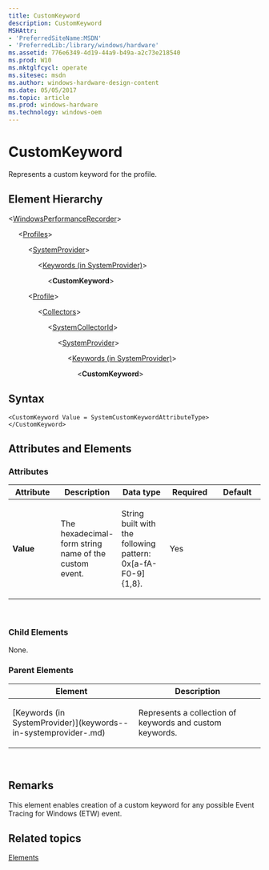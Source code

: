```yaml
---
title: CustomKeyword
description: CustomKeyword
MSHAttr:
- 'PreferredSiteName:MSDN'
- 'PreferredLib:/library/windows/hardware'
ms.assetid: 776e6349-4d19-44a9-b49a-a2c73e218540
ms.prod: W10
ms.mktglfcycl: operate
ms.sitesec: msdn
ms.author: windows-hardware-design-content
ms.date: 05/05/2017
ms.topic: article
ms.prod: windows-hardware
ms.technology: windows-oem
---
```


# CustomKeyword


Represents a custom keyword for the profile.

## Element Hierarchy


&lt;[WindowsPerformanceRecorder](windowsperformancerecorder.md)&gt;

     &lt;[Profiles](profiles.md)&gt;

          &lt;[SystemProvider](systemprovider.md)&gt;

               &lt;[Keywords (in SystemProvider)](keywords--in-systemprovider-.md)&gt;

                    &lt;**CustomKeyword**&gt;

          &lt;[Profile](profile-wpr.md)&gt;

               &lt;[Collectors](collectors.md)&gt;

                    &lt;[SystemCollectorId](systemcollectorid.md)&gt;

                         &lt;[SystemProvider](systemprovider.md)&gt;

                              &lt;[Keywords (in SystemProvider)](keywords--in-systemprovider-.md)&gt;

                                   &lt;**CustomKeyword**&gt;

## Syntax


``` syntax
<CustomKeyword Value = SystemCustomKeywordAttributeType>
</CustomKeyword>
```

## Attributes and Elements


### Attributes

<table>
<colgroup>
<col width="20%" />
<col width="20%" />
<col width="20%" />
<col width="20%" />
<col width="20%" />
</colgroup>
<thead>
<tr class="header">
<th>Attribute</th>
<th>Description</th>
<th>Data type</th>
<th>Required</th>
<th>Default</th>
</tr>
</thead>
<tbody>
<tr class="odd">
<td><p><strong>Value</strong></p></td>
<td><p>The hexadecimal-form string name of the custom event.</p></td>
<td><p>String built with the following pattern: 0x[a-fA-F0-9]{1,8}.</p></td>
<td><p>Yes</p></td>
<td><p></p></td>
</tr>
</tbody>
</table>

 

### Child Elements

None.

### Parent Elements

<table>
<colgroup>
<col width="50%" />
<col width="50%" />
</colgroup>
<thead>
<tr class="header">
<th>Element</th>
<th>Description</th>
</tr>
</thead>
<tbody>
<tr class="odd">
<td><p>[Keywords (in SystemProvider)](keywords--in-systemprovider-.md)</p></td>
<td><p>Represents a collection of keywords and custom keywords.</p></td>
</tr>
</tbody>
</table>

 

## Remarks


This element enables creation of a custom keyword for any possible Event Tracing for Windows (ETW) event.

## Related topics


[Elements](elements.md)

 

 







